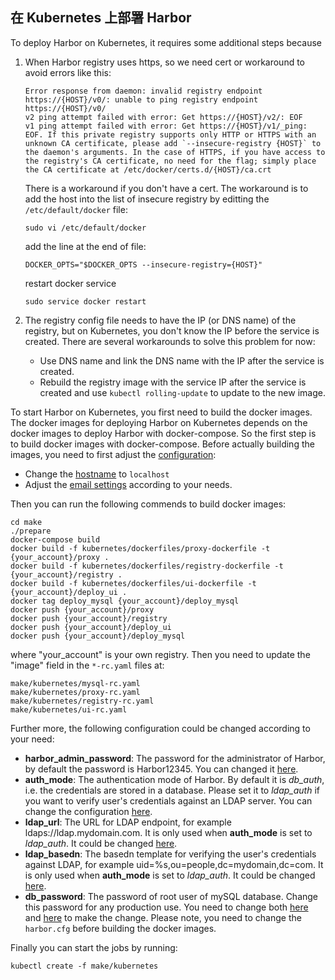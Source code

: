 ## 在 Kubernetes 上部署 Harbor 
To deploy Harbor on Kubernetes, it requires some additional steps because
  1. When Harbor registry uses https, so we need cert or workaround to avoid errors like this:
     ```
     Error response from daemon: invalid registry endpoint https://{HOST}/v0/: unable to ping registry endpoint https://{HOST}/v0/
     v2 ping attempt failed with error: Get https://{HOST}/v2/: EOF
     v1 ping attempt failed with error: Get https://{HOST}/v1/_ping: EOF. If this private registry supports only HTTP or HTTPS with an unknown CA certificate, please add `--insecure-registry {HOST}` to the daemon's arguments. In the case of HTTPS, if you have access to the registry's CA certificate, no need for the flag; simply place the CA certificate at /etc/docker/certs.d/{HOST}/ca.crt
     ```
     There is a workaround if you don't have a cert. The workaround is to add the host into the list of insecure registry by editting the ```/etc/default/docker``` file:
     ```
     sudo vi /etc/default/docker
     ```
     add the line at the end of file:
     ```
     DOCKER_OPTS="$DOCKER_OPTS --insecure-registry={HOST}"
     ```
     restart docker service
     ```
     sudo service docker restart
     ```

  2. The registry config file needs to have the IP (or DNS name) of the registry, but on Kubernetes, you don't know the IP before the service is created. There are several workarounds to solve this problem for now:
     - Use DNS name and link the DNS name with the IP after the service is created.
     - Rebuild the registry image with the service IP after the service is created and use ```kubectl rolling-update``` to update to the new image.
        
 
To start Harbor on Kubernetes, you first need to build the docker images. The docker images for deploying Harbor on Kubernetes depends on the docker images to deploy Harbor with docker-compose. So the first step is to build docker images with docker-compose. Before actually building the images, you need to first adjust the [configuration](https://github.com/vmware/harbor/blob/master/make/harbor.cfg):
- Change the [hostname](https://github.com/vmware/harbor/blob/master/make/harbor.cfg#L5) to ```localhost```
- Adjust the [email settings](https://github.com/vmware/harbor/blob/master/make/harbor.cfg#L11) according to your needs.

Then you can run the following commends to build docker images:
```
cd make
./prepare
docker-compose build
docker build -f kubernetes/dockerfiles/proxy-dockerfile -t {your_account}/proxy .
docker build -f kubernetes/dockerfiles/registry-dockerfile -t {your_account}/registry .
docker build -f kubernetes/dockerfiles/ui-dockerfile -t {your_account}/deploy_ui .
docker tag deploy_mysql {your_account}/deploy_mysql
docker push {your_account}/proxy
docker push {your_account}/registry
docker push {your_account}/deploy_ui
docker push {your_account}/deploy_mysql
```
  
where "your_account" is your own registry. Then you need to update the "image" field in the ```*-rc.yaml``` files at:
```
make/kubernetes/mysql-rc.yaml
make/kubernetes/proxy-rc.yaml
make/kubernetes/registry-rc.yaml
make/kubernetes/ui-rc.yaml
```

Further more, the following configuration could be changed according to your need:
 - **harbor_admin_password**: The password for the administrator of Harbor, by default the password is Harbor12345. You can changed it [here](https://github.com/vmware/harbor/blob/master/make/kubernetes/ui-rc.yaml#L36).
 - **auth_mode**: The authentication mode of Harbor. By default it is *db_auth*, i.e. the credentials are stored in a database. Please set it to *ldap_auth* if you want to verify user's credentials against an LDAP server.  You can change the configuration [here](https://github.com/vmware/harbor/blob/master/make/kubernetes/ui-rc.yaml#L40).
 - **ldap_url**: The URL for LDAP endpoint, for example ldaps://ldap.mydomain.com. It is only used when **auth_mode** is set to *ldap_auth*.  It could be changed [here](https://github.com/vmware/harbor/blob/master/make/kubernetes/ui-rc.yaml#L42).
 - **ldap_basedn**: The basedn template for verifying the user's credentials against LDAP, for example uid=%s,ou=people,dc=mydomain,dc=com.  It is only used when **auth_mode** is set to *ldap_auth*.  It could be changed [here](https://github.com/vmware/harbor/blob/master/make/kubernetes/ui-rc.yaml#L44).
 - **db_password**: The password of root user of mySQL database. Change this password for any production use.  You need to change both [here](https://github.com/vmware/harbor/blob/master/make/kubernetes/ui-rc.yaml#L28) and [here](https://github.com/vmware/harbor/blob/master/make/harbor.cfg#L32) to make the change. Please note, you need to change the ```harbor.cfg``` before building the docker images.

Finally you can start the jobs by running:
```
kubectl create -f make/kubernetes
```


